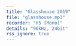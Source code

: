 ```yaml
---
title: "Glasshouse 2019"
file: "glasshouse.mp3"
recorder: "H5 [Mono]"
details: "96kHz, 24bit"
rss_ignore: true
---
```


